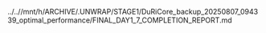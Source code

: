 ../..//mnt/h/ARCHIVE/.UNWRAP/STAGE1/DuRiCore_backup_20250807_094339_optimal_performance/FINAL_DAY1_7_COMPLETION_REPORT.md